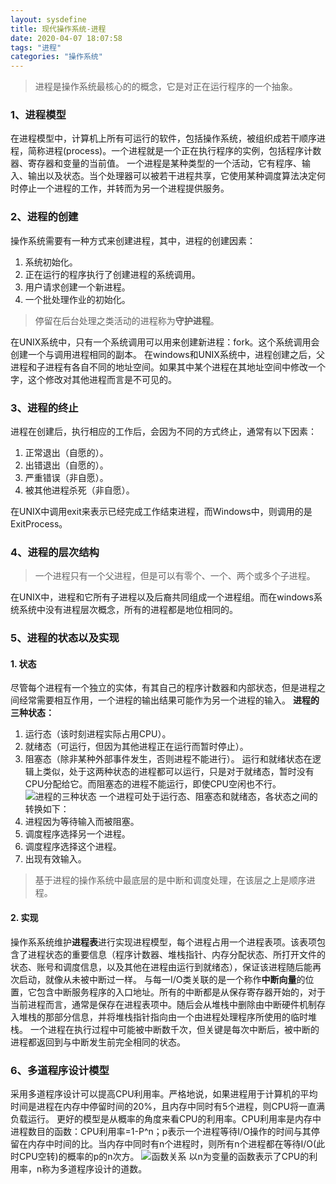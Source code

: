 ```yaml
---
layout: sysdefine
title: 现代操作系统-进程     
date: 2020-04-07 18:07:58
tags: "进程"
categories: "操作系统"
---
```


>进程是操作系统最核心的的概念，它是对正在运行程序的一个抽象。
### 1、进程模型
在进程模型中，计算机上所有可运行的软件，包括操作系统，被组织成若干顺序进程，简称进程(process)。一个进程就是一个正在执行程序的实例，包括程序计数器、寄存器和变量的当前值。
一个进程是某种类型的一个活动，它有程序、输入、输出以及状态。当个处理器可以被若干进程共享，它使用某种调度算法决定何时停止一个进程的工作，并转而为另一个进程提供服务。
### 2、进程的创建
操作系统需要有一种方式来创建进程，其中，进程的创建因素：
1. 系统初始化。
2. 正在运行的程序执行了创建进程的系统调用。
3. 用户请求创建一个新进程。
4. 一个批处理作业的初始化。

>停留在后台处理之类活动的进程称为**守护进程**。

在UNIX系统中，只有一个系统调用可以用来创建新进程：fork。这个系统调用会创建一个与调用进程相同的副本。
在windows和UNIX系统中，进程创建之后，父进程和子进程有各自不同的地址空间。如果其中某个进程在其地址空间中修改一个字，这个修改对其他进程而言是不可见的。
### 3、进程的终止
进程在创建后，执行相应的工作后，会因为不同的方式终止，通常有以下因素：
1. 正常退出（自愿的）。
2. 出错退出（自愿的）。
3. 严重错误（非自愿）。
4. 被其他进程杀死（非自愿）。

在UNIX中调用exit来表示已经完成工作结束进程，而Windows中，则调用的是ExitProcess。
### 4、进程的层次结构
>一个进程只有一个父进程，但是可以有零个、一个、两个或多个子进程。

在UNIX中，进程和它所有子进程以及后裔共同组成一个进程组。而在windows系统系统中没有进程层次概念，所有的进程都是地位相同的。
### 5、进程的状态以及实现
#### 1. 状态
尽管每个进程有一个独立的实体，有其自己的程序计数器和内部状态，但是进程之间经常需要相互作用，一个进程的输出结果可能作为另一个进程的输入。
**进程的三种状态：** 
1. 运行态（该时刻进程实际占用CPU）。
2. 就绪态（可运行，但因为其他进程正在运行而暂时停止）。
3. 阻塞态（除非某种外部事件发生，否则进程不能进行）。
运行和就绪状态在逻辑上类似，处于这两种状态的进程都可以运行，只是对于就绪态，暂时没有CPU分配给它。而阻塞态的进程不能运行，即使CPU空闲也不行。
![进程的三种状态](https://img-blog.csdnimg.cn/20190701224135960.png)
一个进程可处于运行态、阻塞态和就绪态，各状态之间的转换如下：
1. 进程因为等待输入而被阻塞。
2. 调度程序选择另一个进程。
3. 调度程序选择这个进程。
4. 出现有效输入。
>基于进程的操作系统中最底层的是中断和调度处理，在该层之上是顺序进程。

#### 2. 实现
操作系系统维护**进程表**进行实现进程模型，每个进程占用一个进程表项。该表项包含了进程状态的重要信息（程序计数器、堆栈指针、内存分配状态、所打开文件的状态、账号和调度信息，以及其他在进程由运行到就绪态），保证该进程随后能再次启动，就像从未被中断过一样。
与每一I/O类关联的是一个称作**中断向量**的位置，它包含中断服务程序的入口地址。所有的中断都是从保存寄存器开始的，对于当前进程而言，通常是保存在进程表项中。随后会从堆栈中删除由中断硬件机制存入堆栈的那部分信息，并将堆栈指针指向由一个由进程处理程序所使用的临时堆栈。
一个进程在执行过程中可能被中断数千次，但关键是每次中断后，被中断的进程都返回到与中断发生前完全相同的状态。
### 6、多道程序设计模型
采用多道程序设计可以提高CPU利用率。严格地说，如果进程用于计算机的平均时间是进程在内存中停留时间的20%，且内存中同时有5个进程，则CPU将一直满负载运行。
更好的模型是从概率的角度来看CPU的利用率。CPU利用率是内存中进程数目的函数：CPU利用率=1-P^n；p表示一个进程等待I/O操作的时间与其停留在内存中时间的比。当内存中同时有n个进程时，则所有n个进程都在等待I/O(此时CPU空转)的概率的p的n次方。
![函数关系](https://img-blog.csdnimg.cn/20190701233327605.png?x-oss-process=image/watermark,type_ZmFuZ3poZW5naGVpdGk,shadow_10,text_aHR0cHM6Ly9ibG9nLmNzZG4ubmV0L2x4dzk4MzUyMA==,size_16,color_FFFFFF,t_70)
以n为变量的函数表示了CPU的利用率，n称为多道程序设计的道数。